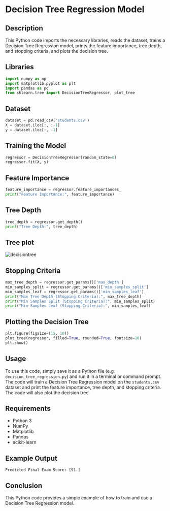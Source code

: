 # Decision Tree Regression Model

## Description

This Python code imports the necessary libraries, reads the dataset, trains a Decision Tree Regression model, prints the feature importance, tree depth, and stopping criteria, and plots the decision tree.

## Libraries

```python
import numpy as np
import matplotlib.pyplot as plt
import pandas as pd
from sklearn.tree import DecisionTreeRegressor, plot_tree
```

## Dataset

```python
dataset = pd.read_csv('students.csv')
X = dataset.iloc[:, :-1]
y = dataset.iloc[:, -1]
```

## Training the Model

```python
regressor = DecisionTreeRegressor(random_state=0)
regressor.fit(X, y)
```

## Feature Importance

```python
feature_importance = regressor.feature_importances_
print("Feature Importance:", feature_importance)
```

## Tree Depth

```python
tree_depth = regressor.get_depth()
print("Tree Depth:", tree_depth)
```

## Tree plot

![decisiontree](https://github.com/krtkn-sky/DTR/assets/121655285/9c97a4d8-54df-4608-9153-5549e22ad503)

## Stopping Criteria

```python
max_tree_depth = regressor.get_params()['max_depth']
min_samples_split = regressor.get_params()['min_samples_split']
min_samples_leaf = regressor.get_params()['min_samples_leaf']
print("Max Tree Depth (Stopping Criteria):", max_tree_depth)
print("Min Samples Split (Stopping Criteria):", min_samples_split)
print("Min Samples Leaf (Stopping Criteria):", min_samples_leaf)
```

## Plotting the Decision Tree

```python
plt.figure(figsize=(15, 10))
plot_tree(regressor, filled=True, rounded=True, fontsize=10)
plt.show()
```

## Usage

To use this code, simply save it as a Python file (e.g. `decision_tree_regression.py`) and run it in a terminal or command prompt. The code will train a Decision Tree Regression model on the `students.csv` dataset and print the feature importance, tree depth, and stopping criteria. The code will also plot the decision tree.

## Requirements

* Python 3
* NumPy
* Matplotlib
* Pandas
* scikit-learn

## Example Output

```
Predicted Final Exam Score: [91.]
```

## Conclusion

This Python code provides a simple example of how to train and use a Decision Tree Regression model.

